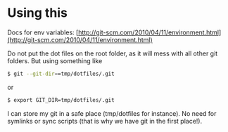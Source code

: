 # Using this
Docs for env variables: [http://git-scm.com/2010/04/11/environment.html](http://git-scm.com/2010/04/11/environment.html)

Do not put the dot files on the root folder, as it will mess with all other git folders. But using something like
```bash
$ git --git-dir==tmp/dotfiles/.git
```
    
or 
```bash
$ export GIT_DIR=tmp/dotfiles/.git
```

I can store my git in a safe place (tmp/dotfiles for instance). No need for symlinks or sync scripts (that is why we have git in the first place!).

